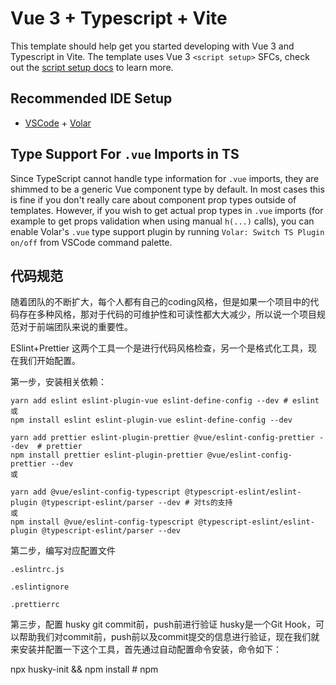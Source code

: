 # Vue 3 + Typescript + Vite

This template should help get you started developing with Vue 3 and Typescript in Vite. The template uses Vue 3 `<script setup>` SFCs, check out the [script setup docs](https://v3.vuejs.org/api/sfc-script-setup.html#sfc-script-setup) to learn more.

## Recommended IDE Setup

- [VSCode](https://code.visualstudio.com/) + [Volar](https://marketplace.visualstudio.com/items?itemName=johnsoncodehk.volar)

## Type Support For `.vue` Imports in TS

Since TypeScript cannot handle type information for `.vue` imports, they are shimmed to be a generic Vue component type by default. In most cases this is fine if you don't really care about component prop types outside of templates. However, if you wish to get actual prop types in `.vue` imports (for example to get props validation when using manual `h(...)` calls), you can enable Volar's `.vue` type support plugin by running `Volar: Switch TS Plugin on/off` from VSCode command palette.

## 代码规范

随着团队的不断扩大，每个人都有自己的coding风格，但是如果一个项目中的代码存在多种风格，那对于代码的可维护性和可读性都大大减少，所以说一个项目规范对于前端团队来说的重要性。

ESlint+Prettier
这两个工具一个是进行代码风格检查，另一个是格式化工具，现在我们开始配置。

第一步，安装相关依赖：

``` 
yarn add eslint eslint-plugin-vue eslint-define-config --dev # eslint
或
npm install eslint eslint-plugin-vue eslint-define-config --dev

yarn add prettier eslint-plugin-prettier @vue/eslint-config-prettier --dev  # prettier
npm install prettier eslint-plugin-prettier @vue/eslint-config-prettier --dev
或

yarn add @vue/eslint-config-typescript @typescript-eslint/eslint-plugin @typescript-eslint/parser --dev # 对ts的支持
或
npm install @vue/eslint-config-typescript @typescript-eslint/eslint-plugin @typescript-eslint/parser --dev 

```


第二步，编写对应配置文件

```.eslintrc.js```

```.eslintignore```

```.prettierrc```


第三步，配置 husky git commit前，push前进行验证
husky是一个Git Hook，可以帮助我们对commit前，push前以及commit提交的信息进行验证，现在我们就来安装并配置一下这个工具，首先通过自动配置命令安装，命令如下：

npx husky-init && npm install  # npm